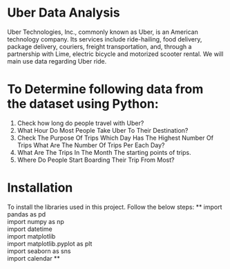 # Uber Data Analysis
Uber Technologies, Inc., commonly known as Uber, is an American technology company. Its services include ride-hailing, food delivery, package delivery, couriers, freight transportation, and, through a partnership with Lime, electric bicycle and motorized scooter rental. We will main use data regarding Uber ride.

# To Determine following data from the dataset using Python:
1. Check how long do people travel with Uber?
2. What Hour Do Most People Take Uber To Their Destination?
3. Check The Purpose Of Trips Which Day Has The Highest Number Of Trips What Are The Number Of         Trips Per Each Day?
4. What Are The Trips In The Month The starting points of trips.
5. Where Do People Start Boarding Their Trip From Most?

# Installation
To install the libraries used in this project. Follow the below steps:
** import pandas as pd  
   import numpy as np   
   import datetime  
   import matplotlib  
   import matplotlib.pyplot as plt  
   import seaborn as sns  
   import calendar **  
